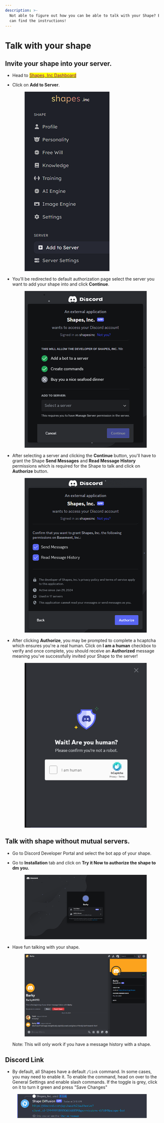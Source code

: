 ```yaml
---
description: >-
  Not able to figure out how you can be able to talk with your Shape? Below you
  can find the instructions!
---
```


# Talk with your shape

## Invite your shape into your server.

* Head to [<mark style="color:purple;">Shapes, Inc Dashboard</mark>](https://shapes.inc)
*   Click on **Add to Server**.&#x20;

    <figure><img src="../../.gitbook/assets/Screenshot 2024-05-31 031304.png" alt=""><figcaption></figcaption></figure>


*   You'll be redirected to default authorization page select the server you want to add your shape into and click **Continue**.

    <figure><img src="../../.gitbook/assets/Screenshot 2024-05-31 031337.png" alt=""><figcaption></figcaption></figure>


*   After selecting a server and clicking the **Continue** button, you'll have to grant the Shape **Send Messages** and **Read Message History** permissions which is required for the Shape to talk and click on **Authorize** button.

    <figure><img src="../../.gitbook/assets/Screenshot 2024-05-31 031421.png" alt=""><figcaption></figcaption></figure>
*   After clicking **Authorize**, you may be prompted to complete a hcaptcha which ensures you're a real human. Click on **I am a human** checkbox to verify and once complete, you should receive an **Authorized** message meaning you've successfully invited your Shape to the server!

    <figure><img src="../../.gitbook/assets/image (47).png" alt=""><figcaption></figcaption></figure>

## Talk with shape without mutual servers.

* Go to Discord Developer Portal and select the bot app of your shape.
*   Go to **Installation** tab and click on **Try it Now to authorize the shape to dm you.**

    <figure><img src="../../.gitbook/assets/image (41).png" alt=""><figcaption></figcaption></figure>
*   Have fun talking with your shape.

    <figure><img src="../../.gitbook/assets/image (43).png" alt=""><figcaption></figcaption></figure>

    Note: This will only work if you have a message history with a shape.

## Discord Link

* By default, all Shapes have a default `/link` command. In some cases, you may need to enable it. To enable the command, head on over to the General Settings and enable slash commands. If the toggle is grey, click on it to turn it green and press "Save Changes"&#x20;

<figure><img src="../../.gitbook/assets/Screenshot 2024-05-31 031819.png" alt=""><figcaption></figcaption></figure>
